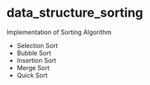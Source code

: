 # data_structure_sorting
Implementation of Sorting Algorithm

- Selection Sort
- Bubble Sort
- Insertion Sort
- Merge Sort
- Quick Sort
